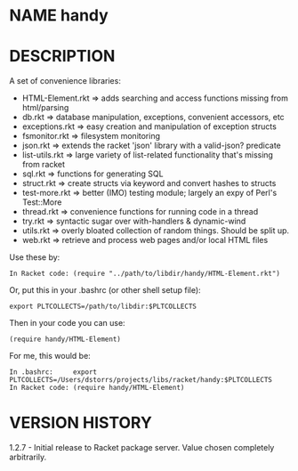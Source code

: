 # NAME  handy

# DESCRIPTION

A set of convenience libraries:

* HTML-Element.rkt => adds searching and access functions missing from html/parsing 
* db.rkt           => database manipulation, exceptions, convenient accessors, etc
* exceptions.rkt   => easy creation and manipulation of exception structs
* fsmonitor.rkt    => filesystem monitoring
* json.rkt         => extends the racket 'json' library with a valid-json? predicate
* list-utils.rkt   => large variety of list-related functionality that's missing from racket
* sql.rkt          => functions for generating SQL
* struct.rkt       => create structs via keyword and convert hashes to structs
* test-more.rkt    => better (IMO) testing module; largely an expy of Perl's Test::More
* thread.rkt       => convenience functions for running code in a thread
* try.rkt          => syntactic sugar over with-handlers & dynamic-wind
* utils.rkt        => overly bloated collection of random things. Should be split up.
* web.rkt          => retrieve and process web pages and/or local HTML files


Use these by:

    In Racket code: (require "../path/to/libdir/handy/HTML-Element.rkt")

Or, put this in your .bashrc (or other shell setup file):

    export PLTCOLLECTS=/path/to/libdir:$PLTCOLLECTS

Then in your code you can use:

    (require handy/HTML-Element)

For me, this would be:	

    In .bashrc:     export PLTCOLLECTS=/Users/dstorrs/projects/libs/racket/handy:$PLTCOLLECTS
    In Racket code: (require handy/HTML-Element)


# VERSION HISTORY

1.2.7	  - Initial release to Racket package server.  Value chosen completely arbitrarily.